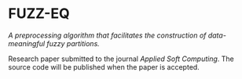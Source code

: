 # FUZZ-EQ
*A preprocessing algorithm that facilitates the construction of data-meaningful fuzzy partitions.*

Research paper submitted to the journal *Applied Soft Computing*. The source code will be published when the paper is accepted.
